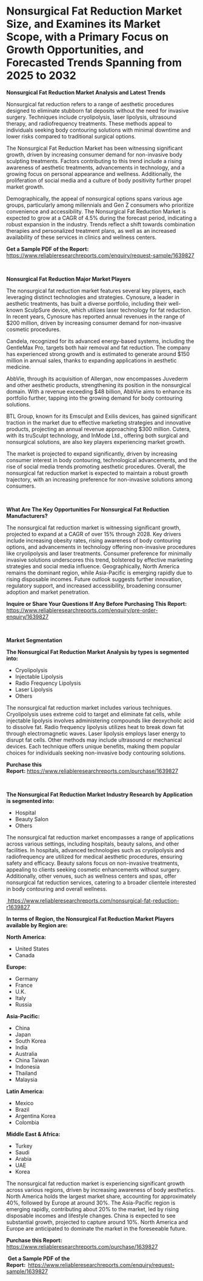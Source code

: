 <p><h1>Nonsurgical Fat Reduction Market Size, and Examines its Market Scope, with a Primary Focus on Growth Opportunities, and Forecasted Trends Spanning from 2025 to 2032</h1></p><p><strong>Nonsurgical Fat Reduction Market Analysis and Latest Trends</strong></p>
<p><p>Nonsurgical fat reduction refers to a range of aesthetic procedures designed to eliminate stubborn fat deposits without the need for invasive surgery. Techniques include cryolipolysis, laser lipolysis, ultrasound therapy, and radiofrequency treatments. These methods appeal to individuals seeking body contouring solutions with minimal downtime and lower risks compared to traditional surgical options.</p><p>The Nonsurgical Fat Reduction Market has been witnessing significant growth, driven by increasing consumer demand for non-invasive body sculpting treatments. Factors contributing to this trend include a rising awareness of aesthetic treatments, advancements in technology, and a growing focus on personal appearance and wellness. Additionally, the proliferation of social media and a culture of body positivity further propel market growth.</p><p>Demographically, the appeal of nonsurgical options spans various age groups, particularly among millennials and Gen Z consumers who prioritize convenience and accessibility. The Nonsurgical Fat Reduction Market is expected to grow at a CAGR of 4.5% during the forecast period, indicating a robust expansion in the industry. Trends reflect a shift towards combination therapies and personalized treatment plans, as well as an increased availability of these services in clinics and wellness centers.</p></p>
<p><strong>Get a Sample PDF of the Report:&nbsp;</strong> <a href="https://www.reliableresearchreports.com/enquiry/request-sample/1639827?utm_campaign=37&utm_medium=2&utm_source=Github&utm_content=ia&utm_term=13042025&utm_id=nonsurgical-fat-reduction">https://www.reliableresearchreports.com/enquiry/request-sample/1639827</a></p>
<p>&nbsp;</p>
<p><strong>Nonsurgical Fat Reduction Major Market Players</strong></p>
<p><p>The nonsurgical fat reduction market features several key players, each leveraging distinct technologies and strategies. Cynosure, a leader in aesthetic treatments, has built a diverse portfolio, including their well-known SculpSure device, which utilizes laser technology for fat reduction. In recent years, Cynosure has reported annual revenues in the range of $200 million, driven by increasing consumer demand for non-invasive cosmetic procedures.</p><p>Candela, recognized for its advanced energy-based systems, including the GentleMax Pro, targets both hair removal and fat reduction. The company has experienced strong growth and is estimated to generate around $150 million in annual sales, thanks to expanding applications in aesthetic medicine.</p><p>AbbVie, through its acquisition of Allergan, now encompasses Juvederm and other aesthetic products, strengthening its position in the nonsurgical domain. With a revenue exceeding $48 billion, AbbVie aims to enhance its portfolio further, tapping into the growing demand for body contouring solutions.</p><p>BTL Group, known for its Emsculpt and Exilis devices, has gained significant traction in the market due to effective marketing strategies and innovative products, projecting an annual revenue approaching $300 million. Cutera, with its truSculpt technology, and InMode Ltd., offering both surgical and nonsurgical solutions, are also key players experiencing market growth.</p><p>The market is projected to expand significantly, driven by increasing consumer interest in body contouring, technological advancements, and the rise of social media trends promoting aesthetic procedures. Overall, the nonsurgical fat reduction market is expected to maintain a robust growth trajectory, with an increasing preference for non-invasive solutions among consumers.</p></p>
<p>&nbsp;</p>
<p><strong>What Are The Key Opportunities For Nonsurgical Fat Reduction Manufacturers?</strong></p>
<p><p>The nonsurgical fat reduction market is witnessing significant growth, projected to expand at a CAGR of over 15% through 2028. Key drivers include increasing obesity rates, rising awareness of body contouring options, and advancements in technology offering non-invasive procedures like cryolipolysis and laser treatments. Consumer preference for minimally invasive solutions underscores this trend, bolstered by effective marketing strategies and social media influence. Geographically, North America remains the dominant region, while Asia-Pacific is emerging rapidly due to rising disposable incomes. Future outlook suggests further innovation, regulatory support, and increased accessibility, broadening consumer adoption and market penetration.</p></p>
<p><strong>Inquire or Share Your Questions If Any Before Purchasing This Report:</strong> <a href="https://www.reliableresearchreports.com/enquiry/pre-order-enquiry/1639827?utm_campaign=37&utm_medium=2&utm_source=Github&utm_content=ia&utm_term=13042025&utm_id=nonsurgical-fat-reduction">https://www.reliableresearchreports.com/enquiry/pre-order-enquiry/1639827</a></p>
<p>&nbsp;</p>
<p><strong>Market Segmentation</strong></p>
<p><strong>The Nonsurgical Fat Reduction Market Analysis by types is segmented into:</strong></p>
<p><ul><li>Cryolipolysis</li><li>Injectable Lipolysis</li><li>Radio Frequency Lipolysis</li><li>Laser Lipolysis</li><li>Others</li></ul></p>
<p><p>The nonsurgical fat reduction market includes various techniques. Cryolipolysis uses extreme cold to target and eliminate fat cells, while injectable lipolysis involves administering compounds like deoxycholic acid to dissolve fat. Radio frequency lipolysis utilizes heat to break down fat through electromagnetic waves. Laser lipolysis employs laser energy to disrupt fat cells. Other methods may include ultrasound or mechanical devices. Each technique offers unique benefits, making them popular choices for individuals seeking non-invasive body contouring solutions.</p></p>
<p><strong>Purchase this Report:&nbsp;</strong><a href="https://www.reliableresearchreports.com/purchase/1639827?utm_campaign=37&utm_medium=2&utm_source=Github&utm_content=ia&utm_term=13042025&utm_id=nonsurgical-fat-reduction">https://www.reliableresearchreports.com/purchase/1639827</a></p>
<p>&nbsp;</p>
<p><strong>The Nonsurgical Fat Reduction Market Industry Research by Application is segmented into:</strong></p>
<p><ul><li>Hospital</li><li>Beauty Salon</li><li>Others</li></ul></p>
<p><p>The nonsurgical fat reduction market encompasses a range of applications across various settings, including hospitals, beauty salons, and other facilities. In hospitals, advanced technologies such as cryolipolysis and radiofrequency are utilized for medical aesthetic procedures, ensuring safety and efficacy. Beauty salons focus on non-invasive treatments, appealing to clients seeking cosmetic enhancements without surgery. Additionally, other venues, such as wellness centers and spas, offer nonsurgical fat reduction services, catering to a broader clientele interested in body contouring and overall wellness.</p></p>
<p><a href="https://www.reliableresearchreports.com/nonsurgical-fat-reduction-r1639827?utm_campaign=37&utm_medium=2&utm_source=Github&utm_content=ia&utm_term=13042025&utm_id=nonsurgical-fat-reduction">&nbsp;https://www.reliableresearchreports.com/nonsurgical-fat-reduction-r1639827</a></p>
<p><strong>In terms of Region, the Nonsurgical Fat Reduction Market Players available by Region are:</strong></p>
<p>
    <p> <strong> North America: </strong>
        <ul>
            <li>United States</li>
            <li>Canada</li>
        </ul>
        </p> 
    <p> <strong> Europe: </strong>
        <ul>
            <li>Germany</li>
            <li>France</li>
            <li>U.K.</li>
            <li>Italy</li>
            <li>Russia</li>
        </ul>
        </p> 
    <p> <strong> Asia-Pacific: </strong>
        <ul>
            <li>China</li>
            <li>Japan</li>
            <li>South Korea</li>
            <li>India</li>
            <li>Australia</li>
            <li>China Taiwan</li>
            <li>Indonesia</li>
            <li>Thailand</li>
            <li>Malaysia</li>
        </ul>
        </p> 
    <p> <strong> Latin America: </strong>
        <ul>
            <li>Mexico</li>
            <li>Brazil</li>
            <li>Argentina Korea</li>
            <li>Colombia</li>
        </ul>
        </p> 
    <p> <strong> Middle East & Africa: </strong>
        <ul>
            <li>Turkey</li>
            <li>Saudi</li>
            <li>Arabia</li>
            <li>UAE</li>
            <li>Korea</li>
        </ul>
    </p>
    </p>
<p><p>The nonsurgical fat reduction market is experiencing significant growth across various regions, driven by increasing awareness of body aesthetics. North America holds the largest market share, accounting for approximately 40%, followed by Europe at around 30%. The Asia-Pacific region is emerging rapidly, contributing about 20% to the market, led by rising disposable incomes and lifestyle changes. China is expected to see substantial growth, projected to capture around 10%. North America and Europe are anticipated to dominate the market in the foreseeable future.</p></p>
<p><strong>Purchase this Report: </strong><a href="https://www.reliableresearchreports.com/purchase/1639827?utm_campaign=37&utm_medium=2&utm_source=Github&utm_content=ia&utm_term=13042025&utm_id=nonsurgical-fat-reduction">https://www.reliableresearchreports.com/purchase/1639827</a></p>
<p>&nbsp;<strong>Get a Sample PDF of the Report:&nbsp;&nbsp;</strong><a href="https://www.reliableresearchreports.com/enquiry/request-sample/1639827?utm_campaign=37&utm_medium=2&utm_source=Github&utm_content=ia&utm_term=13042025&utm_id=nonsurgical-fat-reduction">https://www.reliableresearchreports.com/enquiry/request-sample/1639827</a></p>
<p><strong></strong></p>
<p><p></p><p></p><p></p></p>